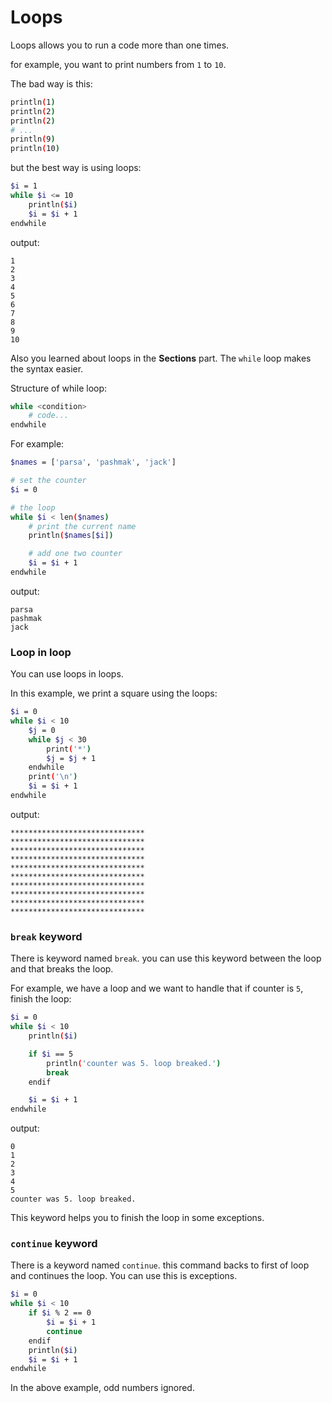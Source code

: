 # Loops
Loops allows you to run a code more than one times.

for example, you want to print numbers from `1` to `10`.

The bad way is this:

```bash
println(1)
println(2)
println(2)
# ...
println(9)
println(10)
```

but the best way is using loops:

```bash
$i = 1
while $i <= 10
    println($i)
    $i = $i + 1
endwhile
```

output:

```
1
2
3
4
5
6
7
8
9
10
```

Also you learned about loops in the **Sections** part. The `while` loop makes the syntax easier.

Structure of while loop:

```bash
while <condition>
    # code...
endwhile
```

For example:

```bash
$names = ['parsa', 'pashmak', 'jack']

# set the counter
$i = 0

# the loop
while $i < len($names)
    # print the current name
    println($names[$i])

    # add one two counter
    $i = $i + 1
endwhile
```

output:

```
parsa
pashmak
jack
```

### Loop in loop
You can use loops in loops.


In this example, we print a square using the loops:

```bash
$i = 0
while $i < 10
    $j = 0
    while $j < 30
        print('*')
        $j = $j + 1
    endwhile
    print('\n')
    $i = $i + 1
endwhile
```

output:

```
******************************
******************************
******************************
******************************
******************************
******************************
******************************
******************************
******************************
******************************
```

### `break` keyword
There is keyword named `break`. you can use this keyword between the loop and that breaks the loop.

For example, we have a loop and we want to handle that if counter is `5`, finish the loop:

```bash
$i = 0
while $i < 10
    println($i)

    if $i == 5
        println('counter was 5. loop breaked.')
        break
    endif

    $i = $i + 1
endwhile
```

output:

```
0
1
2
3
4
5
counter was 5. loop breaked.
```

This keyword helps you to finish the loop in some exceptions.

### `continue` keyword
There is a keyword named `continue`. this command backs to first of loop and continues the loop. You can use this is exceptions.

```bash
$i = 0
while $i < 10
    if $i % 2 == 0
        $i = $i + 1
        continue
    endif
    println($i)
    $i = $i + 1
endwhile
```

In the above example, odd numbers ignored.
